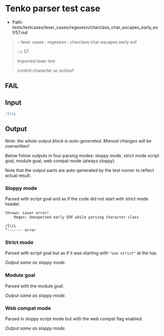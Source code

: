 # Tenko parser test case

- Path: tests/testcases/lexer_cases/regexesn/charclass_char_escapes_early_eof/57.md

> :: lexer cases : regexesn : charclass char escapes early eof
>
> ::> 57
>
> Imported lexer test
>
> control character uc eol/eof

## FAIL

## Input

`````js
/[\cL
`````

## Output

_Note: the whole output block is auto-generated. Manual changes will be overwritten!_

Below follow outputs in four parsing modes: sloppy mode, strict mode script goal, module goal, web compat mode (always sloppy).

Note that the output parts are auto-generated by the test runner to reflect actual result.

### Sloppy mode

Parsed with script goal and as if the code did not start with strict mode header.

`````
throws: Lexer error!
    Regex: Unexpected early EOF while parsing character class

/[\cL
^------- error
`````

### Strict mode

Parsed with script goal but as if it was starting with `"use strict"` at the top.

_Output same as sloppy mode._

### Module goal

Parsed with the module goal.

_Output same as sloppy mode._

### Web compat mode

Parsed in sloppy script mode but with the web compat flag enabled.

_Output same as sloppy mode._
